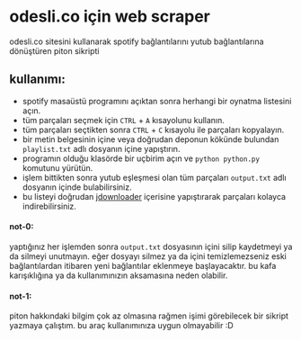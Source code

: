 # odesli.co için web scraper
 odesli.co sitesini kullanarak spotify bağlantılarını yutub bağlantılarına dönüştüren piton sikripti

## kullanımı:

- spotify masaüstü programını açıktan sonra herhangi bir oynatma listesini açın.
- tüm parçaları seçmek için `CTRL` + `A` kısayolunu kullanın.
- tüm parçaları seçtikten sonra `CTRL` + `C` kısayolu ile parçaları kopyalayın.
- bir metin belgesinin içine veya doğrudan deponun kökünde bulundan `playlist.txt` adlı dosyanın içine yapıştırın.
- programın olduğu klasörde bir uçbirim açın ve `python python.py` komutunu yürütün.
- işlem bittikten sonra yutub eşleşmesi olan tüm parçaları `output.txt` adlı dosyanın içinde bulabilirsiniz.
- bu listeyi doğrudan [jdownloader](https://www.jdownloader.org/) içerisine yapıştırarak parçaları kolayca indirebilirsiniz.

#### not-0:

yaptığınız her işlemden sonra `output.txt` dosyasının içini silip kaydetmeyi ya da silmeyi unutmayın.
eğer dosyayı silmez ya da içini temizlemezseniz eski bağlantılardan itibaren yeni bağlantılar eklenmeye başlayacaktır.
bu kafa karışıklığına ya da kullanımınızın aksamasına neden olabilir.

#### not-1:

piton hakkındaki bilgim çok az olmasına rağmen işimi görebilecek bir sikript yazmaya çalıştım. bu araç kullanımınıza uygun olmayabilir :D
